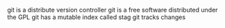 git is a distribute version controller 
git is a free software distributed under the GPL
git has a mutable index called stag
git tracks changes



